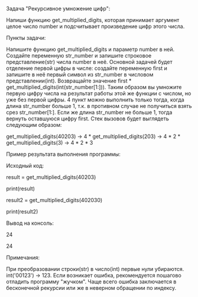 Задача "Рекурсивное умножение цифр":

Напиши функцию get_multiplied_digits, которая принимает аргумент целое число number и подсчитывает произведение цифр этого числа.



Пункты задачи:

Напишите функцию get_multiplied_digits и параметр number в ней.
Создайте переменную str_number и запишите строковое представление(str) числа number в неё.
Основной задачей будет отделение первой цифры в числе: создайте переменную first и запишите в неё первый символ из str_number в числовом представлении(int).
Возвращайте значение first * get_multiplied_digits(int(str_number[1:])). Таким образом вы умножите первую цифру числа на результат работы этой же функции с числом, но уже без первой цифры.
4 пункт можно выполнить только тогда, когда длина str_number больше 1, т.к. в противном случае не получиться взять срез str_number[1:].
Если же длина str_number не больше 1, тогда вернуть оставшуюся цифру first.
Стек вызовов будет выглядеть следующим образом:

get_multiplied_digits(40203) -> 4 * get_multiplied_digits(203) -> 4 * 2 * get_multiplied_digits(3) -> 4 * 2 * 3



Пример результата выполнения программы:

Исходный код:

result = get_multiplied_digits(40203)

print(result)

result2 = get_multiplied_digits(402030)

print(result2)

Вывод на консоль:

24

24



Примечания:

При преобразовании строки(str) в число(int) первые нули убираются. int('00123') -> 123.
Если возникает ошибка, рекомендуется пошагово отладить программу "жучком". Чаще всего ошибка заключается в бесконечной рекурсии или же в неверном обращении по индексу.
